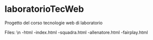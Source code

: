 # laboratorioTecWeb
Progetto del corso tecnologie web di laboratorio

Files: \n
  -html
    -index.html
    -squadra.html
    -allenatore.html
    -fairplay.html

